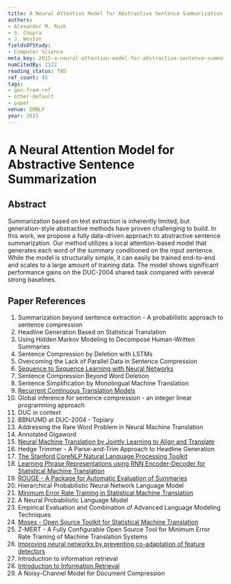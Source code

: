 ```yaml
---
title: A Neural Attention Model for Abstractive Sentence Summarization
authors:
- Alexander M. Rush
- S. Chopra
- J. Weston
fieldsOfStudy:
- Computer Science
meta_key: 2015-a-neural-attention-model-for-abstractive-sentence-summarization
numCitedBy: 2122
reading_status: TBD
ref_count: 45
tags:
- gen-from-ref
- other-default
- paper
venue: EMNLP
year: 2015
---
```


# A Neural Attention Model for Abstractive Sentence Summarization

## Abstract

Summarization based on text extraction is inherently limited, but generation-style abstractive methods have proven challenging to build. In this work, we propose a fully data-driven approach to abstractive sentence summarization. Our method utilizes a local attention-based model that generates each word of the summary conditioned on the input sentence. While the model is structurally simple, it can easily be trained end-to-end and scales to a large amount of training data. The model shows significant performance gains on the DUC-2004 shared task compared with several strong baselines.

## Paper References

1. Summarization beyond sentence extraction - A probabilistic approach to sentence compression
2. Headline Generation Based on Statistical Translation
3. Using Hidden Markov Modeling to Decompose Human-Written Summaries
4. Sentence Compression by Deletion with LSTMs
5. Overcoming the Lack of Parallel Data in Sentence Compression
6. [Sequence to Sequence Learning with Neural Networks](2014-sequence-to-sequence-learning-with-neural-networks)
7. Sentence Compression Beyond Word Deletion
8. Sentence Simplification by Monolingual Machine Translation
9. [Recurrent Continuous Translation Models](2013-recurrent-continuous-translation-models)
10. Global inference for sentence compression - an integer linear programming approach
11. DUC in context
12. BBN/UMD at DUC-2004 - Topiary
13. Addressing the Rare Word Problem in Neural Machine Translation
14. Annotated Gigaword
15. [Neural Machine Translation by Jointly Learning to Align and Translate](2015-neural-machine-translation-by-jointly-learning-to-align-and-translate)
16. Hedge Trimmer - A Parse-and-Trim Approach to Headline Generation
17. [The Stanford CoreNLP Natural Language Processing Toolkit](2014-the-stanford-corenlp-natural-language-processing-toolkit)
18. [Learning Phrase Representations using RNN Encoder-Decoder for Statistical Machine Translation](2014-learning-phrase-representations-using-rnn-encoder-decoder-for-statistical-machine-translation)
19. [ROUGE - A Package for Automatic Evaluation of Summaries](2004-rouge-a-package-for-automatic-evaluation-of-summaries)
20. Hierarchical Probabilistic Neural Network Language Model
21. [Minimum Error Rate Training in Statistical Machine Translation](2003-minimum-error-rate-training-in-statistical-machine-translation)
22. A Neural Probabilistic Language Model
23. Empirical Evaluation and Combination of Advanced Language Modeling Techniques
24. [Moses - Open Source Toolkit for Statistical Machine Translation](2007-moses-open-source-toolkit-for-statistical-machine-translation)
25. Z-MERT - A Fully Configurable Open Source Tool for Minimum Error Rate Training of Machine Translation Systems
26. [Improving neural networks by preventing co-adaptation of feature detectors](2012-improving-neural-networks-by-preventing-co-adaptation-of-feature-detectors)
27. Introduction to information retrieval
28. [Introduction to Information Retrieval](2010-introduction-to-information-retrieval)
29. A Noisy-Channel Model for Document Compression
